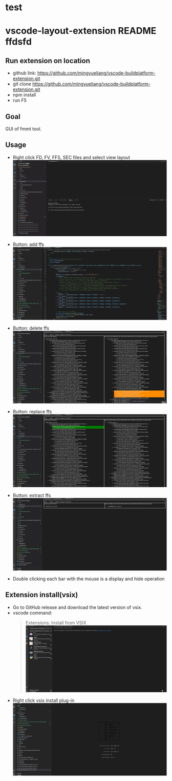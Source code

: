 # test
# vscode-layout-extension README  ffdsfd

## Run extension on location
- github link: https://github.com/mingyueliang/vscode-buildplatform-extension.git
- git clone https://github.com/mingyueliang/vscode-buildplatform-extension.git
- npm install
- run F5

## Goal
GUI of fmmt tool.

## Usage
* Right click FD, FV, FFS, SEC files and select view layout
![view](https://github.com/mingyueliang/vscode-layout-extension/blob/main/markdown/view-layout.gif)
* Button: add ffs
![view](https://github.com/mingyueliang/vscode-layout-extension/blob/main/markdown/add-ffs.gif)
* Button: delete ffs
![view](https://github.com/mingyueliang/vscode-layout-extension/blob/main/markdown/delete-ffs.gif)
* Button: replace ffs
![view](https://github.com/mingyueliang/vscode-layout-extension/blob/main/markdown/replace-ffs.gif)
* Button: extract ffs
![view](https://github.com/mingyueliang/vscode-layout-extension/blob/main/markdown/extract-ffs.gif)

* Double clicking each bar with the mouse is a display and hide operation

## Extension install(vsix)

* Go to GitHub release and download the latest version of vsix.
* vscode command:
  > Extensions: Install from VSIX
![view](https://github.com/mingyueliang/vscode-layout-extension/blob/main/markdown/install-1.gif)
* Right click vsix install plug-in
![view](https://github.com/mingyueliang/vscode-layout-extension/blob/main/markdown/install.gif)
